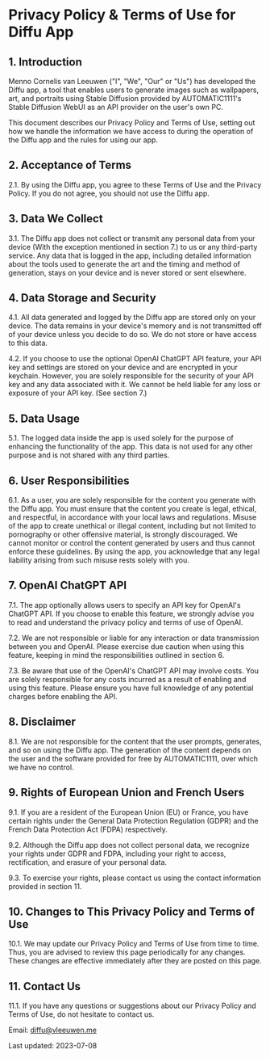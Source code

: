 # Privacy Policy & Terms of Use for Diffu App

## 1. Introduction

Menno Cornelis van Leeuwen ("I", "We", "Our" or "Us") has developed the Diffu app, a tool that enables users to generate images such as wallpapers, art, and portraits using Stable Diffusion provided by AUTOMATIC1111's Stable Diffusion WebUI as an API provider on the user's own PC. 

This document describes our Privacy Policy and Terms of Use, setting out how we handle the information we have access to during the operation of the Diffu app and the rules for using our app.

## 2. Acceptance of Terms

2.1. By using the Diffu app, you agree to these Terms of Use and the Privacy Policy. If you do not agree, you should not use the Diffu app.

## 3. Data We Collect

3.1. The Diffu app does not collect or transmit any personal data from your device (With the exception mentioned in section 7.) to us or any third-party service. Any data that is logged in the app, including detailed information about the tools used to generate the art and the timing and method of generation, stays on your device and is never stored or sent elsewhere.

## 4. Data Storage and Security

4.1. All data generated and logged by the Diffu app are stored only on your device. The data remains in your device's memory and is not transmitted off of your device unless you decide to do so. We do not store or have access to this data.

4.2. If you choose to use the optional OpenAI ChatGPT API feature, your API key and settings are stored on your device and are encrypted in your keychain. However, you are solely responsible for the security of your API key and any data associated with it. We cannot be held liable for any loss or exposure of your API key. (See section 7.)

## 5. Data Usage

5.1. The logged data inside the app is used solely for the purpose of enhancing the functionality of the app. This data is not used for any other purpose and is not shared with any third parties.

## 6. User Responsibilities

6.1. As a user, you are solely responsible for the content you generate with the Diffu app. You must ensure that the content you create is legal, ethical, and respectful, in accordance with your local laws and regulations. Misuse of the app to create unethical or illegal content, including but not limited to pornography or other offensive material, is strongly discouraged. We cannot monitor or control the content generated by users and thus cannot enforce these guidelines. By using the app, you acknowledge that any legal liability arising from such misuse rests solely with you.

## 7. OpenAI ChatGPT API

7.1. The app optionally allows users to specify an API key for OpenAI's ChatGPT API. If you choose to enable this feature, we strongly advise you to read and understand the privacy policy and terms of use of OpenAI.

7.2. We are not responsible or liable for any interaction or data transmission between you and OpenAI. Please exercise due caution when using this feature, keeping in mind the responsibilities outlined in section 6.

7.3. Be aware that use of the OpenAI's ChatGPT API may involve costs. You are solely responsible for any costs incurred as a result of enabling and using this feature. Please ensure you have full knowledge of any potential charges before enabling the API.

## 8. Disclaimer

8.1. We are not responsible for the content that the user prompts, generates, and so on using the Diffu app. The generation of the content depends on the user and the software provided for free by AUTOMATIC1111, over which we have no control.

## 9. Rights of European Union and French Users

9.1. If you are a resident of the European Union (EU) or France, you have certain rights under the General Data Protection Regulation (GDPR) and the French Data Protection Act (FDPA) respectively.

9.2. Although the Diffu app does not collect personal data, we recognize your rights under GDPR and FDPA, including your right to access, rectification, and erasure of your personal data. 

9.3. To exercise your rights, please contact us using the contact information provided in section 11.

## 10. Changes to This Privacy Policy and Terms of Use

10.1. We may update our Privacy Policy and Terms of Use from time to time. Thus, you are advised to review this page periodically for any changes. These changes are effective immediately after they are posted on this page.

## 11. Contact Us

11.1. If you have any questions or suggestions about our Privacy Policy and Terms of Use, do not hesitate to contact us.

Email: diffu@vleeuwen.me

Last updated: 2023-07-08
